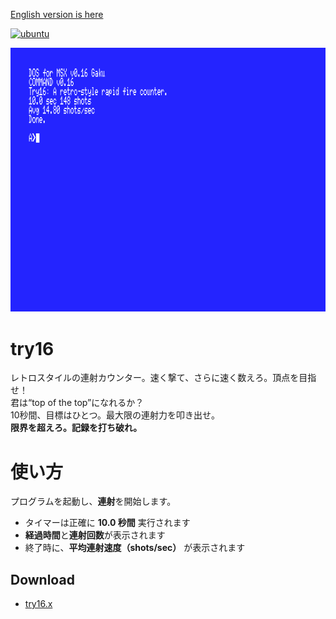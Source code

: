 ﻿[English version is here](./README.md)

[![ubuntu](https://github.com/renatus-novus-x/try16/workflows/ubuntu/badge.svg)](https://github.com/renatus-novus-x/try16/actions?query=workflow%3Aubuntu)

<img src="https://raw.githubusercontent.com/renatus-novus-x/try16/main/images/tether.png" title="tether" />

# try16
レトロスタイルの連射カウンター。速く撃て、さらに速く数えろ。頂点を目指せ！  
君は“top of the top”になれるか？  
10秒間、目標はひとつ。最大限の連射力を叩き出せ。  
**限界を超えろ。記録を打ち破れ。**

# 使い方
プログラムを起動し、**連射**を開始します。
- タイマーは正確に **10.0 秒間** 実行されます  
- **経過時間**と**連射回数**が表示されます  
- 終了時に、**平均連射速度（shots/sec）** が表示されます

## Download
- [try16.x](https://raw.githubusercontent.com/renatus-novus-x/try16/main/bin/try16.x)
